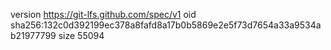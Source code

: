 version https://git-lfs.github.com/spec/v1
oid sha256:132c0d392199ec378a8fafd8a17b0b5869e2e5f73d7654a33a9534ab21977799
size 55094

